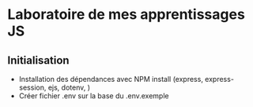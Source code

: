 # Laboratoire de mes apprentissages JS

## Initialisation

- Installation des dépendances avec NPM install (express, express-session, ejs, dotenv, )
- Créer fichier .env sur la base du .env.exemple